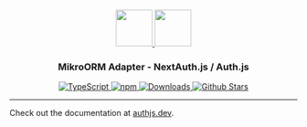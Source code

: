 <p align="center">
  <br/>
  <a href="https://authjs.dev" target="_blank">
    <img height="64px" src="https://authjs.dev/img/logo/logo-sm.png" />
  </a>
  <a href="https://mikro-orm.io" target="_blank">
    <img height="64px" src="https://authjs.dev/img/adapters/mikro-orm.svg"/>
  </a>
  <h3 align="center"><b>MikroORM Adapter</b> - NextAuth.js / Auth.js</a></h3>
  <p align="center" style="align: center;">
    <a href="https://npm.im/@auth/mikro-orm-adapter">
      <img src="https://img.shields.io/badge/TypeScript-blue?style=flat-square" alt="TypeScript" />
    </a>
    <a href="https://npm.im/@auth/mikro-orm-adapter">
      <img alt="npm" src="https://img.shields.io/npm/v/@auth/mikro-orm-adapter?color=green&label=@auth/mikro-orm-adapter&style=flat-square">
    </a>
    <a href="https://www.npmtrends.com/@auth/mikro-orm-adapter">
      <img src="https://img.shields.io/npm/dm/@auth/mikro-orm-adapter?label=%20downloads&style=flat-square" alt="Downloads" />
    </a>
    <a href="https://github.com/nextauthjs/next-auth/stargazers">
      <img src="https://img.shields.io/github/stars/nextauthjs/next-auth?style=flat-square" alt="Github Stars" />
    </a>
  </p>
</p>

---

Check out the documentation at [authjs.dev](https://authjs.dev/reference/adapter/mikro-orm).